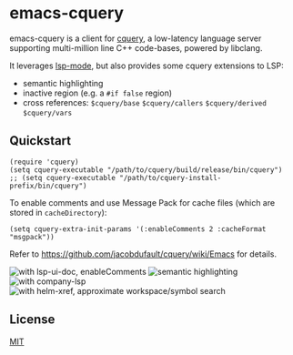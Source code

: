 # emacs-cquery

emacs-cquery is a client for [cquery](https://github.com/jacobdufault/cquery), a low-latency language server supporting multi-million line C++ code-bases, powered by libclang.

It leverages [lsp-mode](https://github.com/emacs-lsp/lsp-mode), but also provides some cquery extensions to LSP:

* semantic highlighting
* inactive region (e.g. a `#if false` region)
* cross references: `$cquery/base` `$cquery/callers` `$cquery/derived` `$cquery/vars`

## Quickstart

```elisp
(require 'cquery)
(setq cquery-executable "/path/to/cquery/build/release/bin/cquery")
;; (setq cquery-executable "/path/to/cquery-install-prefix/bin/cquery")
```

To enable comments and use Message Pack for cache files (which are stored in `cacheDirectory`):

```elisp
(setq cquery-extra-init-params '(:enableComments 2 :cacheFormat "msgpack"))
```

Refer to <https://github.com/jacobdufault/cquery/wiki/Emacs> for details.

![with lsp-ui-doc, enableComments](https://camo.githubusercontent.com/fe1e12f9be72c2295d732d6265b42bde0d121ee8/68747470733a2f2f707470622e70772f5a6275462e6a7067)
![semantic highlighting](https://user-images.githubusercontent.com/320163/34711725-5b7b399c-f55b-11e7-93dc-0631aa154ce7.png)
![with company-lsp](https://ptpb.pw/lDaw.jpg)
![with helm-xref, approximate workspace/symbol search](https://ptpb.pw/KOKn.jpg)

## License

[MIT](http://opensource.org/licenses/MIT)

